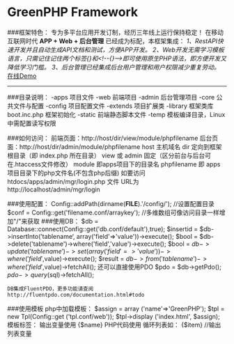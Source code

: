 GreenPHP Framework
===
###框架特色：
专为多平台应用开发订制，经历三年线上运行保持稳定！
在移动互联网时代 **APP + Web + 后台管理** 已经成为标配，本框架集成：
*1、RestAPI快速开发并且自动生成API文档和测试，方便APP开发。
2、Web开发无需学习模板语言，只需记住记住两个标签{}和<\!--{}-->即可使用原生PHP语法，即方便开发又降低学习门槛。
3、后台管理已经集成后台用户管理和用户权限减少重复劳动。*
[在线Demo][1]

----------

###目录说明：
    -apps  项目文件
        -web  前端项目
        -admin 后台管理项目
     -core 公共文件与配置
        -config 项目配置文件
        -extends 项目扩展类
        -library 框架类库
        boot.inc.php 框架初始化
     -static 前端静态脚本文件
     -temp 模板编译目录，Linux中需配置读写权限
    
###如何访问：
    前端页面：http://host/dir/view/module/phpfilename
    后台页面：http://host/dir/admin/module/phpfilename
    host 主机域名
    dir 定向到框架根目录（即 index.php 所在目录）
    view 或 admin 固定（区分前台与后台可在.htaccess文件修改）
    module 即apps项目下的目录名
    phpfilename 即 apps 项目目录下的php文件名(不包含php后缀)
    如要访问 htdocs/apps/admin/mgr/login.php 文件
    URL为 http://localhost/admin/mgr/login
        
###使用配置：
    Config::addPath(dirname(__FILE__).'/config/'); //设置配置目录
    $conf = Config::get('filename.conf/arraykey'); //多维数组可像访问目录一样增加"/"来获取
###使用DB：
    $db = Database::connect(Config::get('db.conf/default'),true);
    $insertid = $db->insertInto(’tablename‘, array('field'=>'value'))->execute();
    $bool = $db->delete('tablename')->where('field','value')->execute();
    $bool = $db->update('tablename')->set(array('field'=>'value'))->where('field',$value)->execute();
    $result = $db->from('tablename')->where('field',$value)->fetchAll();
    还可以直接使用PDO
    $pdo = $db->getPdo();
    $pdo->query($sql)->fetchAll();
    
    DB集成FluentPDO，更多功能请查阅
    http://fluentpdo.com/documentation.html#todo
###使用模板
    php中加载模板：
    $assign = array ('name'=>'GreenPHP');
    $tpl = new Tpl(Config::get ('tpl.conf/web'));
    $tpl->display ('index.html', $assign);
    模板标签：
    输出变量使用 {$name}
    PHP代码使用 <!--{phpcode}-->
    循环列表如：
    <!--{foreach($list as $key=>$item):}-->
        {$item} //输出列表变量
    <!--{endforeach;}-->


  [1]: http://mnew14.yyport.com/view/docs/api